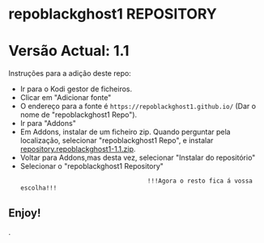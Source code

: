 # repoblackghost1 REPOSITORY
# Versão Actual: 1.1

Instruções para a adição deste repo:


<p align="left">
  <ul>
    <li>Ir para o Kodi gestor de ficheiros.</li>
    <li>Clicar em "Adicionar fonte"</li>
    <li>O endereço para a fonte é <code>https://repoblackghost1.github.io/</code> (Dar o nome de "repoblackghost1 Repo").</li>
    <li>Ir para "Addons"</li>
    <li>Em Addons, instalar de um ficheiro zip. Quando perguntar pela localização, selecionar "repoblackghost1 Repo", e instalar <a href="repository.repoblackghost1-1.1.zip">repository.repoblackghost1-1.1.zip</a>.</li>
    <li>Voltar para Addons,mas desta vez, selecionar "Instalar do repositório"</li>
    <li>Selecionar o "repoblackghost1 Repository"</li>
    
                                       !!!Agora o resto fica á vossa escolha!!!
  </ul>
</p>

## Enjoy!

.
